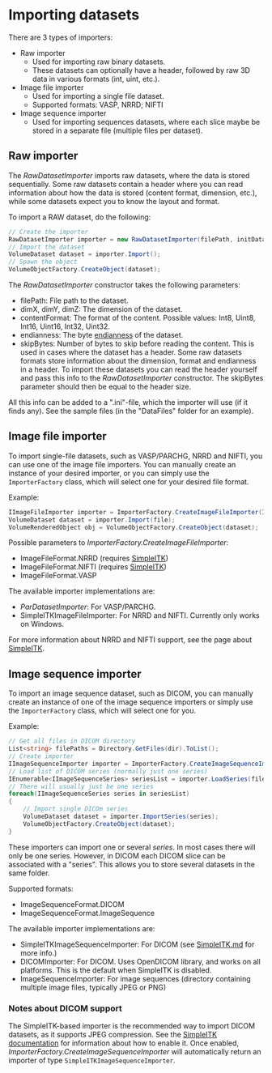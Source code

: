 # Importing datasets

There are 3 types of importers:
- Raw importer
    - Used for importing raw binary datasets.
    - These datasets can optionally have a header, followed by raw 3D data in various formats (int, uint, etc.).
- Image file importer
    - Used for importing a single file dataset.
    - Supported formats: VASP, NRRD; NIFTI
- Image sequence importer 
    - Used for importing sequences datasets, where each slice maybe be stored in a separate file (multiple files per dataset).

## Raw importer

The _RawDatasetImporter_ imports raw datasets, where the data is stored sequentially. Some raw datasets contain a header where you can read information about how the data is stored (content format, dimension, etc.), while some datasets expect you to know the layout and format.

To import a RAW dataset, do the following:

```csharp
// Create the importer
RawDatasetImporter importer = new RawDatasetImporter(filePath, initData.dimX, initData.dimY, initData.dimZ, initData.format, initData.endianness, initData.bytesToSkip);
// Import the dataset
VolumeDataset dataset = importer.Import();
// Spawn the object
VolumeObjectFactory.CreateObject(dataset);
```

The _RawDatasetImporter_ constructor takes the following parameters:
- filePath: File path to the dataset.
- dimX, dimY, dimZ: The dimension of the dataset.
- contentFormat: The format of the content. Possible values: Int8, Uint8, Int16, Uint16, Int32, Uint32.
- endianness: The byte [endianness](https://en.wikipedia.org/wiki/Endianness) of the dataset.
- skipBytes: Number of bytes to skip before reading the content. This is used in cases where the dataset has a header. Some raw datasets formats store information about the dimension, format and endianness in a header. To import these datasets you can read the header yourself and pass this info to the  _RawDatasetImporter_ constructor. The skipBytes parameter should then be equal to the header size.

All this info can be added to a ".ini"-file, which the importer will use (if it finds any). See the sample files (in the  "DataFiles" folder for an example).

## Image file importer

To import single-file datasets, such as VASP/PARCHG, NRRD and NIFTI, you can use one of the image file importers. You can manually create an instance of your desired importer, or you can simply use the `ImporterFactory` class, which will select one for your desired file format.

Example:

```csharp
IImageFileImporter importer = ImporterFactory.CreateImageFileImporter(ImageFileFormat.NRRD);
VolumeDataset dataset = importer.Import(file);
VolumeRenderedObject obj = VolumeObjectFactory.CreateObject(dataset);
```

Possible parameters to _ImporterFactory.CreateImageFileImporter_:
- ImageFileFormat.NRRD (requires [SimpleITK](SimpleITK.md))
- ImageFileFormat.NIFTI (requires [SimpleITK](SimpleITK.md))
- ImageFileFormat.VASP

The available importer implementations are:
- _ParDatasetImporter_: For VASP/PARCHG.
- SimpleITKImageFileImporter: For NRRD and NIFTI. Currently only works on Windows.

For more information about NRRD and NIFTI support, see the page about [SimpleITK](SimpleITK.md).

## Image sequence importer

To import an image sequence dataset, such as DICOM, you can manually create an instance of one of the image sequence importers or simply use the `ImporterFactory` class, which will select one for you.

Example:

```csharp
// Get all files in DICOM directory
List<string> filePaths = Directory.GetFiles(dir).ToList();
// Create importer
IImageSequenceImporter importer = ImporterFactory.CreateImageSequenceImporter(ImageSequenceFormat.DICOM);
// Load list of DICOM series (normally just one series)
IEnumerable<IImageSequenceSeries> seriesList = importer.LoadSeries(filePaths);
// There will usually just be one series
foreach(IImageSequenceSeries series in seriesList)
{
    // Import single DICOm series
    VolumeDataset dataset = importer.ImportSeries(series);
    VolumeObjectFactory.CreateObject(dataset);
}
```

These importers can import one or several _series_. In most cases there will only be one series. However, in DICOM each DICOM slice can be associated with a "series". This allows you to store several datasets in the same folder.

Supported formats:
- ImageSequenceFormat.DICOM
- ImageSequenceFormat.ImageSequence

The available importer implementations are:
- SimpleITKImageSequenceImporter: For DICOM (see [SimpleITK.md](SimpleITK.md) for more info.)
- DICOMImporter: For DICOM. Uses OpenDICOM library, and works on all platforms. This is the default when SimpleITK is disabled.
- ImageSequenceImporter: For image sequences (directory containing multiple image files, typically JPEG or PNG)

### Notes about DICOM support

The SimpleITK-based importer is the recommended way to import DICOM datasets, as it supports JPEG compression. See the [SimpleITK documentation](SimpleITK.md) for information about how to enable it. Once enabled, _ImporterFactory.CreateImageSequenceImporter_ will automatically return an importer of type `SimpleITKImageSequenceImporter`.
